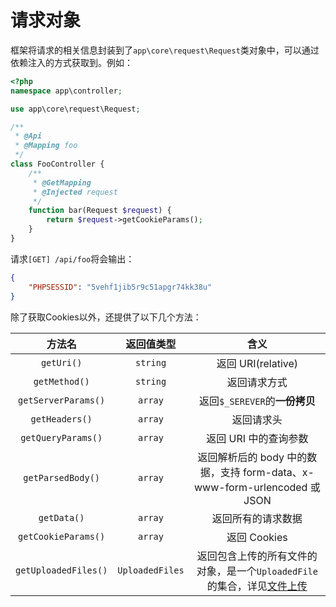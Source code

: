 # 请求对象

框架将请求的相关信息封装到了`app\core\request\Request`类对象中，可以通过依赖注入的方式获取到。例如：

``` php
<?php
namespace app\controller;

use app\core\request\Request;

/**
 * @Api
 * @Mapping foo
 */
class FooController {
    /**
     * @GetMapping
     * @Injected request
     */
    function bar(Request $request) {
        return $request->getCookieParams();
    }
}

```

请求`[GET] /api/foo`将会输出：

``` json
{
    "PHPSESSID": "5vehf1jib5r9c51apgr74kk38u"
}
```

除了获取Cookies以外，还提供了以下几个方法：

| 方法名 | 返回值类型 | 含义 |
| :------------: | :------------: | :------------: |
| `getUri()` |  `string` | 返回 URI(relative) |
|  `getMethod()` | `string`  | 返回请求方式 |
|  `getServerParams()` | `array`  | 返回`$_SEREVER`的**一份拷贝** |
| `getHeaders()`  | `array`  | 返回请求头 |
| `getQueryParams()`  | `array`  | 返回 URI 中的查询参数 |
| `getParsedBody()`  | `array`  | 返回解析后的 body 中的数据，支持 form-data、x-www-form-urlencoded 或 JSON |
| `getData()`  | `array`  | 返回所有的请求数据 |
| `getCookieParams()`  | `array`  | 返回 Cookies |
| `getUploadedFiles()`  | `UploadedFiles`  | 返回包含上传的所有文件的对象，是一个`UploadedFile`的集合，详见[文件上传](#文件上传) |